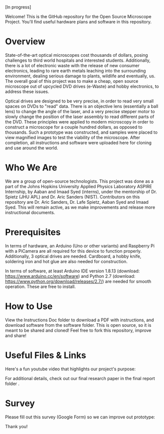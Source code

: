 [In progress]

Welcome! This is the GitHub repository for the Open Source Microscope Project. You'll find useful hardware plans and software in this repository.

# Overview
State-of-the-art optical microscopes cost thousands of dollars, posing challenges to third world hospitals and interested students. Additionally, there is a lot of electronic waste with the release of new consumer electronics, leading to rare earth metals leaching into the surrounding environment, dealing serious damage to plants, wildlife and eventually, us. The overall goal of this project was to make a cheap, open source microscope out of upcycled DVD drives (e-Waste) and hobby electronics, to address these issues.

Optical drives are designed to be very precise, in order to read very small spaces on DVDs to "read" data. There is an objective lens (essentially a ball lens) to change the angle of the laser, and a very precise stepper motor to slowly change the position of the laser assembly to read different parts of the DVD. These principles were applied to modern microscopy in order to construct a microscope for a couple hundred dollars, as opposed to thousands. Such a prototype was constructed, and samples were placed to view magnified images to test the viability of the microscope. After completion, all instructions and software were uploaded here for cloning and use around the world.

# Who We Are
We are a group of open-source technologists. This project was done as a part of the Johns Hopkins University Applied Physics Laboratory ASPIRE Internship, by Aaban and Imaad Syed (interns), under the mentorship of Dr. Spietz (JHU APL) and Dr. Aric Sanders (NIST). Contributors on this repository are Dr. Aric Sanders, Dr. Lafe Spietz, Aaban Syed and Imaad Syed. This will remain active, as we make improvements and release more instructional documents.

# Prerequisites
In terms of hardware, an Arduino (Uno or other variants) and Raspberry Pi with a PiCamera are all required for this device to function properly. Additionally, 3 optical drives are needed. Cardboard, a hobby knife, soldering iron and hot glue are also needed for construction.

In terms of software, at least Arduino IDE version 1.8.13 (download: https://www.arduino.cc/en/software) and Python 2.7 (download: https://www.python.org/download/releases/2.7/) are needed for smooth operation. These are free to install.

# How to Use
View the Instructions Doc folder to download a PDF with instructions, and download software from the software folder. This is open source, so it is meant to be shared and cloned! Feel free to fork this repository, improve and share!

# Useful Files & Links
Here's a fun youtube video that highlights our project's purpose: <in progress>

For additional details, check out our final research paper in the final report folder <in progress>.

# Survey
Please fill out this survey (Google Form) so we can improve out prototype:
<in progress>

Thank you!
